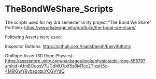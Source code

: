 # TheBondWeShare_Scripts
The scripts used for my 3rd semester Unity project "The Bond We Share"
Portfolio: https://www.lsdesign.info/portfolio/the-bond-we-share/

Following Assets were used:

Inspector Buttons:
https://github.com/madsbangh/EasyButtons

ObiRope Asset (3D Rope Physics):
https://assetstore.unity.com/packages/tools/physics/obi-rope-55579?srsltid=AfmBOoosV7UCdMU7pX5s6MToc2TixoH5c-4M9lGwY8ybagozuYCGVYdQ
